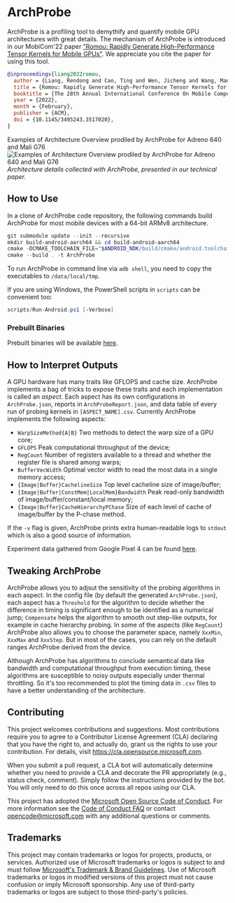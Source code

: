 # ArchProbe

ArchProbe is a profiling tool to demythify and quantify mobile GPU architectures with great details. The mechanism of ArchProbe is introduced in our MobiCom'22 paper ["Romou: Rapidly Generate High-Performance Tensor Kernels for Mobile GPUs"](https://www.microsoft.com/en-us/research/publication/romou-rapidly-generate-high-performance-tensor-kernels-for-mobile-gpus/). We appreciate you cite the paper for using this tool. 

```bibtex
@inproceedings{liang2022romou,  
  author = {Liang, Rendong and Cao, Ting and Wen, Jicheng and Wang, Manni and Wang, Yang and Zou, Jianhua and Liu, Yunxin},  
  title = {Romou: Rapidly Generate High-Performance Tensor Kernels for Mobile GPUs},  
  booktitle = {The 28th Annual International Conference On Mobile Computing And Networking (MobiCom 2022)},  
  year = {2022},  
  month = {February},  
  publisher = {ACM},  
  doi = {10.1145/3495243.3517020},  
}
```

Examples of Architecture Overview prodiled by ArchProbe for Adreno 640 and Mali G76
![Examples of Architecture Overview prodiled by ArchProbe for Adreno 640 and Mali G76](overview.png)  
*Architecture details collected with ArchProbe, presented in our technical paper.*

## How to Use

In a clone of ArchProbe code repository, the following commands build ArchProbe for most mobile devices with a 64-bit ARMv8 architecture.

```powershell
git submodule update --init --recursive
mkdir build-android-aarch64 && cd build-android-aarch64
cmake -DCMAKE_TOOLCHAIN_FILE="$ANDROID_NDK/build/cmake/android.toolchain.cmake" -DANDROID_ABI="arm64-v8a" -DANDROID_PLATFORM=android-28 -G "Ninja" ..
cmake --build . -t ArchProbe
```

To run ArchProbe in command line via `adb shell`, you need to copy the executables to `/data/local/tmp`.

If you are using Windows, the PowerShell scripts in `scripts` can be convenient too:

```powershell
scripts/Run-Android.ps1 [-Verbose]
```

### Prebuilt Binaries

Prebuilt binaries will be available [here](https://github.com/Microsoft/ArchProbe/releases).

## How to Interpret Outputs

A GPU hardware has many traits like GFLOPS and cache size. ArchProbe implements a bag of tricks to expose these traits and each implementation is called an *aspect*. Each aspect has its own configurations in `ArchProbe.json`, reports in `ArchProbeReport.json`, and data table of every run of probing kernels in `[ASPECT_NAME].csv`. Currently ArchProbe implements the following aspects:

- `WarpSizeMethod{A|B}` Two methods to detect the warp size of a GPU core;
- `GFLOPS` Peak computational throughput of the device;
- `RegCount` Number of registers available to a thread and whether the register file is shared among warps;
- `BufferVecWidth` Optimal vector width to read the most data in a single memory access;
- `{Image|Buffer}CachelineSize` Top level cacheline size of image/buffer;
- `{Image|Buffer|ConstMem|LocalMem}Bandwidth` Peak read-only bandwidth of image/buffer/constant/local memory;
- `{Image|Buffer}CacheHierarchyPChase` Size of each level of cache of image/buffer by the P-chase method.

If the `-v` flag is given, ArchProbe prints extra human-readable logs to `stdout` which is also a good source of information.

Experiment data gathered from Google Pixel 4 can be found [here](examples/adreno640/Google_Pixel_4).

## Tweaking ArchProbe

ArchProbe allows you to adjsut the sensitivity of the probing algorithms in each aspect. In the config file (by default the generated `ArchProbe.json`), each aspect has a `Threshold` for the algorithm to decide whether the difference in timing is significant enough to be identified as a numerical jump; `Compensate` helps the algorithm to smooth out step-like outputs, for example in cache hierarchy probing.
In some of the aspects (like `RegCount`) ArchProbe also allows you to choose the parameter space, namely `XxxMin`, `XxxMax` and `XxxStep`. But in most of the cases, you can rely on the default ranges ArchProbe derived from the device.

Although ArchProbe has algorithms to conclude semantical data like bandwidth and computational throughput from execution timing, these algorithms are susceptible to noisy outputs especially under thermal throttling. So it's too recommended to plot the timing data in `.csv` files to have a better understanding of the architecture.

## Contributing

This project welcomes contributions and suggestions.  Most contributions require you to agree to a
Contributor License Agreement (CLA) declaring that you have the right to, and actually do, grant us
the rights to use your contribution. For details, visit https://cla.opensource.microsoft.com.

When you submit a pull request, a CLA bot will automatically determine whether you need to provide
a CLA and decorate the PR appropriately (e.g., status check, comment). Simply follow the instructions
provided by the bot. You will only need to do this once across all repos using our CLA.

This project has adopted the [Microsoft Open Source Code of Conduct](https://opensource.microsoft.com/codeofconduct/).
For more information see the [Code of Conduct FAQ](https://opensource.microsoft.com/codeofconduct/faq/) or
contact [opencode@microsoft.com](mailto:opencode@microsoft.com) with any additional questions or comments.

## Trademarks

This project may contain trademarks or logos for projects, products, or services. Authorized use of Microsoft 
trademarks or logos is subject to and must follow 
[Microsoft's Trademark & Brand Guidelines](https://www.microsoft.com/en-us/legal/intellectualproperty/trademarks/usage/general).
Use of Microsoft trademarks or logos in modified versions of this project must not cause confusion or imply Microsoft sponsorship.
Any use of third-party trademarks or logos are subject to those third-party's policies.
